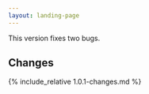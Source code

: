 ```yaml
---
layout: landing-page
---
```


This version fixes two bugs.

## Changes

{% include_relative 1.0.1-changes.md %}